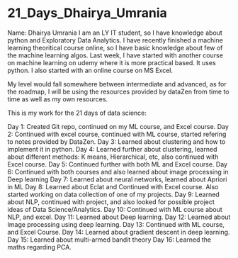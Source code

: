 # 21_Days_Dhairya_Umrania
Name: Dhairya Umrania
I am an LY IT student, so I have knowledge about python and Exploratory Data Analytics. I have recently finished a machine learning theoritical course online, so I have basic knowledge about few of the machine learning algos. Last week, I have started with another course on machine learning on udemy where it is more practical based. It uses python. I also started with an online course on MS Excel.

My level would fall somewhere between intermediate and advanced, as for the roadmap, I will be using the resources provided by dataZen from time to time as well as my own resources.

This is my work for the 21 days of data science:

Day 1: Created Git repo, continued on my ML course, and Excel course.
Day 2: Continued with excel course, continued with ML course, started refering to notes provided by DataZen.
Day 3: Learned about clustering and how to implement it in python.
Day 4: Learned further about clustering, learned about different methods: K means, Hierarchical, etc, also continued with Excel course.
Day 5: Continued further with both ML and Excel course.
Day 6: Continued with both courses and also learned about image processing in Deep learning
Day 7: Learned about neural networks, learned about Apriori in ML
Day 8: Learned about Eclat and Continued with Excel course. Also started working on data collection of one of my projects.
Day 9: Learned about NLP, continued with project, and also looked for possible project ideas of Data Science/Analytics. 
Day 10: Continued with ML course about NLP, and excel.
Day 11: Learned about Deep learning.
Day 12: Learned about Image processing using deep learning.
Day 13: Continued with ML course, and Excel Course.
Day 14: Learned about gradient descent in deep learning.
Day 15: Learned about multi-armed bandit theory
Day 16: Learned the maths regarding PCA.
